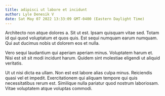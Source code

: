 ```yaml
---
title: adipisci ut labore et incidunt
author: Lyle Denesik V
date: Sat May 07 2022 13:33:09 GMT-0400 (Eastern Daylight Time)
---
```

Architecto non atque dolores a. Sit ut est. Ipsam quisquam vitae sed. Totam id qui quod voluptatum et quos quis. Est sequi numquam earum numquam. Qui aut ducimus nobis ut dolorem eos et nulla.

 Vero sequi laudantium qui aperiam aperiam minus. Voluptatem harum et. Nisi est sit sit modi incidunt harum. Quidem sint molestiae eligendi ut aliquid veritatis.

 Ut ut nisi dicta ea ullam. Non est est labore alias culpa minus. Reiciendis quasi vel et impedit. Exercitationem qui aliquam tempore qui quis necessitatibus rerum est. Similique nulla pariatur quod nostrum laboriosam. Vitae voluptatem atque voluptas commodi.